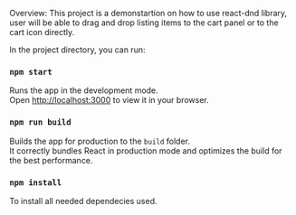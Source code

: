 
Overview:
This project is a demonstartion on how to use react-dnd library, user will be able to drag and drop listing items to the cart panel or to the cart icon directly.


In the project directory, you can run:
### `npm start`

Runs the app in the development mode.\
Open [http://localhost:3000](http://localhost:3000) to view it in your browser.

### `npm run build`
Builds the app for production to the `build` folder.\
It correctly bundles React in production mode and optimizes the build for the best performance.


### `npm install`
To install all needed dependecies used.

